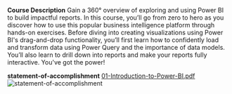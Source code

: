 **Course Description**
Gain a 360° overview of exploring and using Power BI to build impactful reports. In this course, you’ll go from zero to hero as you discover how to use this popular business intelligence platform through hands-on exercises. Before diving into creating visualizations using Power BI's drag-and-drop functionality, you’ll first learn how to confidently load and transform data using Power Query and the importance of data models. You’ll also learn to drill down into reports and make your reports fully interactive. You've got the power!

**statement-of-accomplishment**
[01-Introduction-to-Power-BI.pdf](![01-Introduction-to-Power-BI_page-0001](https://github.com/shrutipitale/Data-Analyst-in-Power-BI/assets/80112581/dfbda8fc-e264-44ea-9c16-0801d004bc34)
)
![statement-of-accomplishment](https://github.com/shrutipitale/Data-Analyst-in-Power-BI/assets/80112581/f889e2ab-565e-4c37-8f16-270d3925afd4)
